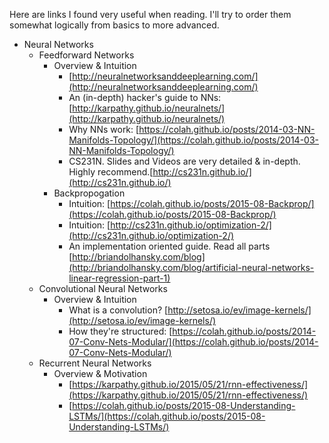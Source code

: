 <!-- 
.. title: The Reading List
.. slug: the-reading-list
.. date: 2016-10-28 03:35:42 UTC+02:00
.. tags: 
.. category: 
.. link: 
.. description: 
.. type: text
-->

Here are links I found very useful when reading. I'll try to order them somewhat logically from basics to more advanced. 

* Neural Networks 
	* Feedforward Networks 
		* Overview & Intuition 
			* [http://neuralnetworksanddeeplearning.com/](http://neuralnetworksanddeeplearning.com/)
			* An (in-depth) hacker's guide to NNs: [http://karpathy.github.io/neuralnets/](http://karpathy.github.io/neuralnets/)
			* Why NNs work: [https://colah.github.io/posts/2014-03-NN-Manifolds-Topology/](https://colah.github.io/posts/2014-03-NN-Manifolds-Topology/)
			* CS231N. Slides and Videos are very detailed & in-depth. Highly recommend.[http://cs231n.github.io/](http://cs231n.github.io/)
		* Backpropogation
			* Intuition: [https://colah.github.io/posts/2015-08-Backprop/](https://colah.github.io/posts/2015-08-Backprop/)
			* Intuition: [http://cs231n.github.io/optimization-2/](http://cs231n.github.io/optimization-2/)
			* An implementation oriented guide. Read all parts [http://briandolhansky.com/blog](http://briandolhansky.com/blog/artificial-neural-networks-linear-regression-part-1)
	* Convolutional Neural Networks
		* Overview & Intuition 
			* What is a convolution? [http://setosa.io/ev/image-kernels/](http://setosa.io/ev/image-kernels/)
			* How they're structured: [https://colah.github.io/posts/2014-07-Conv-Nets-Modular/](https://colah.github.io/posts/2014-07-Conv-Nets-Modular/)
	* Recurrent Neural Networks
		* Overview & Motivation
			* [https://karpathy.github.io/2015/05/21/rnn-effectiveness/](https://karpathy.github.io/2015/05/21/rnn-effectiveness/)
			* [https://colah.github.io/posts/2015-08-Understanding-LSTMs/](https://colah.github.io/posts/2015-08-Understanding-LSTMs/)


